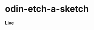 # odin-etch-a-sketch

<a href ="https://mohamed200111.github.io/odin-etch-a-sketch/"> <strong> Live </strong> </a>  
